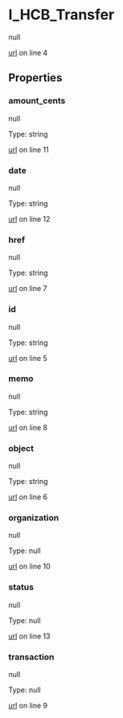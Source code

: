 # I_HCB_Transfer

null 

[url](https://github.com/devramsean0/hcb.js/blob/4bedef3/src/api_schemas/transfer.ts#L4) on line 4  

## Properties
### amount_cents

null 

Type: string  

[url](https://github.com/devramsean0/hcb.js/blob/4bedef3/src/api_schemas/transfer.ts#L11) on line 11  

### date

null 

Type: string  

[url](https://github.com/devramsean0/hcb.js/blob/4bedef3/src/api_schemas/transfer.ts#L12) on line 12  

### href

null 

Type: string  

[url](https://github.com/devramsean0/hcb.js/blob/4bedef3/src/api_schemas/transfer.ts#L7) on line 7  

### id

null 

Type: string  

[url](https://github.com/devramsean0/hcb.js/blob/4bedef3/src/api_schemas/transfer.ts#L5) on line 5  

### memo

null 

Type: string  

[url](https://github.com/devramsean0/hcb.js/blob/4bedef3/src/api_schemas/transfer.ts#L8) on line 8  

### object

null 

Type: string  

[url](https://github.com/devramsean0/hcb.js/blob/4bedef3/src/api_schemas/transfer.ts#L6) on line 6  

### organization

null 

Type: null  

[url](https://github.com/devramsean0/hcb.js/blob/4bedef3/src/api_schemas/transfer.ts#L10) on line 10  

### status

null 

Type: null  

[url](https://github.com/devramsean0/hcb.js/blob/4bedef3/src/api_schemas/transfer.ts#L13) on line 13  

### transaction

null 

Type: null  

[url](https://github.com/devramsean0/hcb.js/blob/4bedef3/src/api_schemas/transfer.ts#L9) on line 9  
